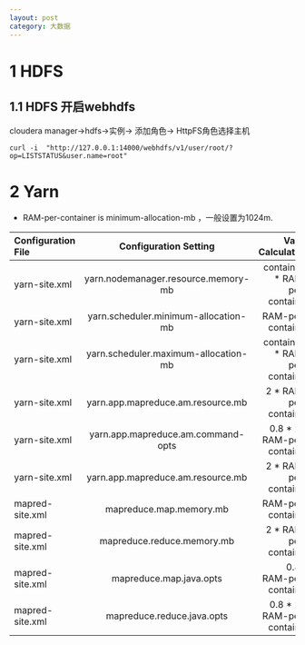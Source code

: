 ```yaml
---
layout: post
category: 大数据
---
```


# 1 HDFS
## 1.1 HDFS 开启webhdfs
cloudera manager->hdfs->实例-> 添加角色-> HttpFS角色选择主机

```
curl -i  "http://127.0.0.1:14000/webhdfs/v1/user/root/?op=LISTSTATUS&user.name=root"
```
# 2 Yarn

* RAM-per-container is minimum-allocation-mb ，一般设置为1024m.

Configuration File | Configuration Setting | Value Calculation
:----------- | :-----------: | -----------:
yarn-site.xml         | yarn.nodemanager.resource.memory-mb        | containers * RAM-per-container
yarn-site.xml         | yarn.scheduler.minimum-allocation-mb        | RAM-per-container
yarn-site.xml         | yarn.scheduler.maximum-allocation-mb        | containers * RAM-per-container
yarn-site.xml         | yarn.app.mapreduce.am.resource.mb        | 2 * RAM-per-container
yarn-site.xml         | yarn.app.mapreduce.am.command-opts        | 0.8 * 2 * RAM-per-container
yarn-site.xml         | yarn.app.mapreduce.am.resource.mb        | 2 * RAM-per-container
mapred-site.xml       | mapreduce.map.memory.mb        | RAM-per-container
mapred-site.xml       | mapreduce.reduce.memory.mb        | 2 * RAM-per-container
mapred-site.xml       | mapreduce.map.java.opts        | 0.8 * RAM-per-container
mapred-site.xml       | mapreduce.reduce.java.opts        | 0.8 * 2 * RAM-per-container

 


